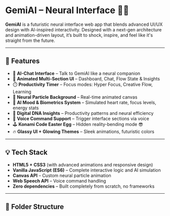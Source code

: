 # GemiAI – Neural Interface 🌌🧠

**GemiAI** is a futuristic neural interface web app that blends advanced UI/UX design with AI-inspired interactivity. Designed with a next-gen architecture and animation-driven layout, it’s built to shock, inspire, and feel like it's straight from the future.

---

## 🚀 Features

- 🧠 **AI-Chat Interface** – Talk to GemiAI like a neural companion
- 🎨 **Animated Multi-Section UI** – Dashboard, Chat, Flow State & Insights
- ⏱️ **Productivity Timer** – Focus modes: Hyper Focus, Creative Flow, Learning
- 🌈 **Neural Particle Background** – Real-time animated canvas
- 🧬 **AI Mood & Biometrics System** – Simulated heart rate, focus levels, energy stats
- 🧠 **Digital DNA Insights** – Productivity patterns and neural efficiency
- 🎤 **Voice Command Support** – Trigger interface sections via voice
- 🕹️ **Konami Code Easter Egg** – Hidden reality-bending mode 😎
- 🔥 **Glassy UI + Glowing Themes** – Sleek animations, futuristic colors

---

## 💡 Tech Stack

- **HTML5 + CSS3** (with advanced animations and responsive design)
- **Vanilla JavaScript (ES6)** – Complete interactive logic and AI simulation
- **Canvas API** – Custom neural particle animation
- **Web Speech API** – Voice command handling
- **Zero dependencies** – Built completely from scratch, no frameworks

---

## 📁 Folder Structure



